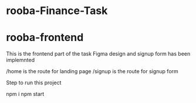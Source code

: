 # rooba-Finance-Task
# rooba-frontend


This is the frontend part of the task
Figma design and signup form has been implemnted

/home is the route for landing page
/signup is the route for signup form


Step to run this project

npm i
npm start
